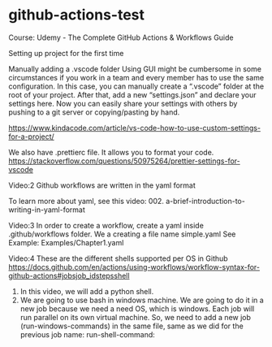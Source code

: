 # github-actions-test

Course:   Udemy - The Complete GitHub Actions & Workflows Guide


Setting up project for the first time

Manually adding a .vscode folder
Using GUI might be cumbersome in some circumstances if you work in a team and every member has to use the same configuration. In this case, you can manually create a “.vscode” folder at the root of your project. After that, add a new “settings.json” and declare your settings here. Now you can easily share your settings with others by pushing to a git server or copying/pasting by hand.

https://www.kindacode.com/article/vs-code-how-to-use-custom-settings-for-a-project/

We also have .prettierc file. It allows you to format your code.
https://stackoverflow.com/questions/50975264/prettier-settings-for-vscode


Video:2 
Github workflows are written in the yaml format

To learn more about yaml, 
see this video: 002. a-brief-introduction-to-writing-in-yaml-format

Video:3
In order to create a workflow, create a yaml inside .github/workflows folder.
We a creating a file name simple.yaml
See Example: Examples/Chapter1.yaml

Video:4
These are the different shells supported per OS in Github
https://docs.github.com/en/actions/using-workflows/workflow-syntax-for-github-actions#jobsjob_idstepsshell

1. In this video, we will add a  python shell.
2. We are going to use bash in windows machine. We are going to do it in a new job because we need a need OS, which
is windows. Each job will run parallel on its own virtual machine.
So, we need to add a new job (run-windows-commands) in the same file, same as we did for the previous job name: run-shell-command:
